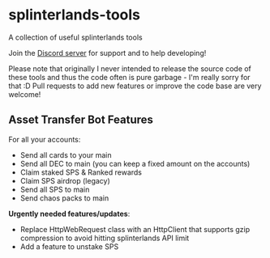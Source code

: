 # splinterlands-tools
A collection of useful splinterlands tools

Join the [Discord server](https://discord.gg/hwSr7KNGs9) for support and to help developing!

Please note that originally I never intended to release the source code of these tools and thus the code often is pure garbage - I'm really sorry for that :D
Pull requests to add new features or improve the code base are very welcome!

## Asset Transfer Bot Features
For all your accounts:
 - Send all cards to your main
 - Send all DEC to main (you can keep a fixed amount on the accounts)
 - Claim staked SPS & Ranked rewards
 - Claim SPS airdrop (legacy)
 - Send all SPS to main
 - Send chaos packs to main

**Urgently needed features/updates**:
- Replace HttpWebRequest class with an HttpClient that supports gzip compression to avoid hitting splinterlands API limit
- Add a feature to unstake SPS

